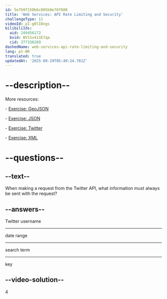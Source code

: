 ```yaml
---
id: 5e7b9f150b6c005b0e76f080
title: 'Web Services: API Rate Limiting and Security'
challengeType: 11
videoId: pI-g0lI8ngs
bilibiliIds:
  aid: 249456172
  bvid: BV1Sv411E7qa
  cid: 377336269
dashedName: web-services-api-rate-limiting-and-security
lang: pt-BR
translated: true
updatedAt: '2025-09-29T05:49:24.781Z'
---
```


# --description--

More resources:

\- <a href="https://www.youtube.com/watch?v=TJGJN0T8tak" target="_blank" rel="noopener noreferrer nofollow">Exercise: GeoJSON</a>

\- <a href="https://www.youtube.com/watch?v=vTmw5RtfGMY" target="_blank" rel="noopener noreferrer nofollow">Exercise: JSON</a>

\- <a href="https://www.youtube.com/watch?v=2c7YwhvpCro" target="_blank" rel="noopener noreferrer nofollow">Exercise: Twitter</a>

\- <a href="https://www.youtube.com/watch?v=AopYOlDa-vY" target="_blank" rel="noopener noreferrer nofollow">Exercise: XML</a>

# --questions--

## --text--

When making a request from the Twitter API, what information must always be sent with the request?

## --answers--

Twitter username

---

date range

---

search term

---

key

## --video-solution--

4

